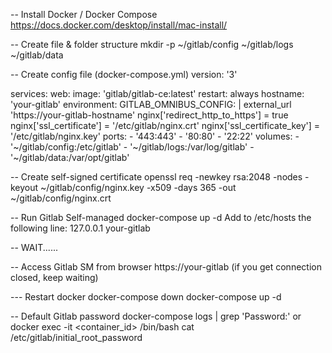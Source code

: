 -- Install Docker / Docker Compose
https://docs.docker.com/desktop/install/mac-install/

-- Create file & folder structure
mkdir -p ~/gitlab/config ~/gitlab/logs ~/gitlab/data

-- Create config file (docker-compose.yml)
version: '3'

services:
  web:
    image: 'gitlab/gitlab-ce:latest'
    restart: always
    hostname: 'your-gitlab'
    environment:
      GITLAB_OMNIBUS_CONFIG: |
        external_url 'https://your-gitlab-hostname'
        nginx['redirect_http_to_https'] = true
        nginx['ssl_certificate'] = '/etc/gitlab/nginx.crt'
        nginx['ssl_certificate_key'] = '/etc/gitlab/nginx.key'
    ports:
      - '443:443'
      - '80:80'
      - '22:22'
    volumes:
      - '~/gitlab/config:/etc/gitlab'
      - '~/gitlab/logs:/var/log/gitlab'
      - '~/gitlab/data:/var/opt/gitlab'

-- Create self-signed certificate
openssl req -newkey rsa:2048 -nodes -keyout ~/gitlab/config/nginx.key -x509 -days 365 -out ~/gitlab/config/nginx.crt

-- Run Gitlab Self-managed
docker-compose up -d
Add to /etc/hosts the following line:
127.0.0.1   your-gitlab

-- WAIT......

-- Access Gitlab SM from browser
https://your-gitlab
(if you get connection closed, keep waiting)


--- Restart docker
docker-compose down
docker-compose up -d

-- Default Gitlab password
docker-compose logs | grep 'Password:'
 or
docker exec -it <container_id> /bin/bash
cat /etc/gitlab/initial_root_password



